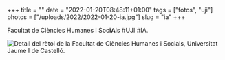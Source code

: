 +++
title = ""
date = "2022-01-20T08:48:11+01:00"
tags = ["fotos", "uji"]
photos = ["/uploads/2022/2022-01-20-ia.jpg"]
slug = "ia"
+++

Facultat de Ciències Humanes i Soc<span style="font-family: sans-serif; font-weight: bold;">iA</span>ls #UJI #IA.

<img alt="Detall del rètol de la Facultat de Ciències Humanes i Socials, Universitat Jaume I de Castelló." src="/uploads/2022/2022-01-20-ia.jpg">
